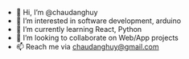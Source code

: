 - 👋 Hi, I’m @chaudanghuy
- 👀 I’m interested in software development, arduino
- 🌱 I’m currently learning React, Python
- 💞️ I’m looking to collaborate on Web/App projects
- 📫 Reach me via chaudanghuy@gmail.com

<!---
chaudanghuy/chaudanghuy is a ✨ special ✨ repository because its `README.md` (this file) appears on your GitHub profile.
You can click the Preview link to take a look at your changes.
--->
